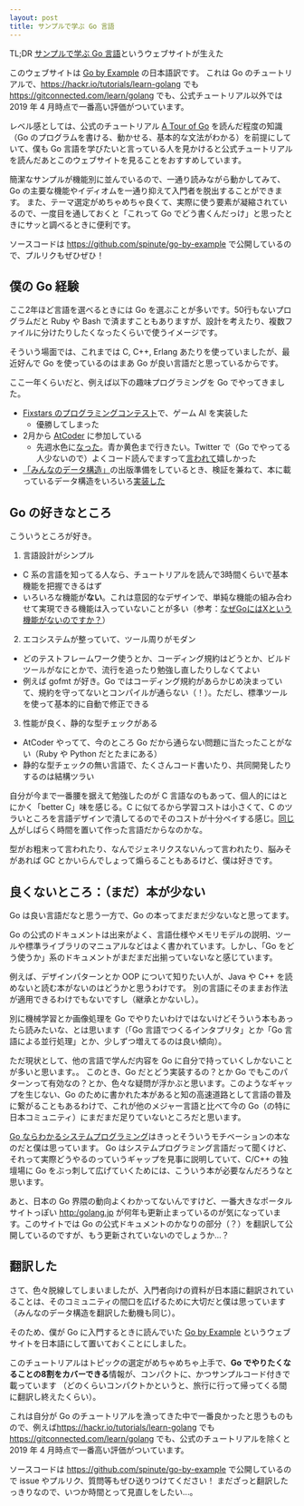 ```yaml
---
layout: post
title: サンプルで学ぶ Go 言語
---
```


TL;DR [サンプルで学ぶ Go 言語](http://www.spinute.org/go-by-example/)というウェブサイトが生えた

このウェブサイトは [Go by Example](https://gobyexample.com/) の日本語訳です。
これは Go のチュートリアルで、<https://hackr.io/tutorials/learn-golang> でも <https://gitconnected.com/learn/golang> でも、公式チュートリアル以外では 2019 年 4 月時点で一番高い評価がついています。

レベル感としては、公式のチュートリアル [A Tour of Go](https://tour.golang.org) を読んだ程度の知識（Go のプログラムを書ける、動かせる、基本的な文法がわかる）を前提にしていて、僕も Go 言語を学びたいと言っている人を見かけると公式チュートリアルを読んだあとこのウェブサイトを見ることをおすすめしています。

簡潔なサンプルが機能別に並んでいるので、一通り読みながら動かしてみて、Go の主要な機能やイディオムを一通り抑えて入門者を脱出することができます。
また、テーマ選定がめちゃめちゃ良くて、実際に使う要素が凝縮されているので、一度目を通しておくと「これって Go でどう書くんだっけ」と思ったときにサッと調べるときに便利です。

ソースコードは <https://github.com/spinute/go-by-example> で公開しているので、プルリクもぜひぜひ！

## 僕の Go 経験

ここ2年ほど言語を選べるときには Go を選ぶことが多いです。50行もないプログラムだと Ruby や Bash で済ますこともありますが、設計を考えたり、複数ファイルに分けたりしたくなったくらいで使うイメージです。

そういう場面では、これまでは C, C++, Erlang あたりを使っていましたが、最近好んで Go を使っているのはまあ Go が良い言語だと思っているからです。

ここ一年くらいだと、例えば以下の趣味プログラミングを Go でやってきました。

* [Fixstars のプログラミングコンテスト](http://proc-cpuinfo.fixstars.com/2019/01/in-house-procon-07-announcement/)で、ゲーム AI を実装した
  * 優勝してしまった
* 2月から [AtCoder](https://atcoder.jp/) に参加している
  * 先週水色に[なった](https://twitter.com/spinute/status/1117032366608764930)。青か黄色まで行きたい。Twitter で（Go でやってる人少ないので）よくコード読んでますって[言われて](https://twitter.com/mellow_03/status/1117080197797273601)嬉しかった
* [「みんなのデータ構造」](https://www.lambdanote.com/products/opendatastructures)の出版準備をしているとき、検証を兼ねて、本に載っているデータ構造をいろいろ[実装した](https://github.com/spinute/ods-go)

## Go の好きなところ

こういうところが好き。

1. 言語設計がシンプル
 * C 系の言語を知ってる人なら、チュートリアルを読んで3時間くらいで基本機能を把握できるはず
 * いろいろな機能が**ない**。これは意図的なデザインで、単純な機能の組み合わせて実現できる機能は入っていないことが多い（参考：[なぜGoにはXという機能がないのですか？](http://go.shibu.jp/faq.html#gox)）
2. エコシステムが整っていて、ツール周りがモダン
 * どのテストフレームワーク使うとか、コーディング規約はどうとか、ビルドツールがなにとかで、流行を追ったり勉強し直したりしなくてよい
 * 例えば gofmt が好き。Go ではコーディング規約があらかじめ決まっていて、規約を守ってないとコンパイルが通らない（！）。ただし、標準ツールを使って基本的に自動で修正できる
3. 性能が良く、静的な型チェックがある
 * AtCoder やってて、今のところ Go だから通らない問題に当たったことがない（Ruby や Python だとたまにある）
 * 静的な型チェックの無い言語で、たくさんコード書いたり、共同開発したりするのは結構ツラい

自分が今まで一番腰を据えて勉強したのが C 言語なのもあって、個人的にはとにかく「better C」味を感じる。C に似てるから学習コストは小さくて、C のツラいところを言語デザインで潰してるのでそのコストが十分ペイする感じ。[同じ人](https://en.wikipedia.org/wiki/Ken_Thompson)がしばらく時間を置いて作った言語だからなのかな。

型がお粗末って言われたり、なんでジェネリクスないんって言われたり、脳みそがあれば GC とかいらんでしょって煽らることもあるけど、僕は好きです。

## 良くないところ：（まだ）本が少ない

Go は良い言語だなと思う一方で、Go の本ってまだまだ少ないなと思ってます。

Go の公式のドキュメントは出来がよく、言語仕様やメモリモデルの説明、ツールや標準ライブラリのマニュアルなどはよく書かれています。しかし、「Go をどう使うか」系のドキュメントがまだまだ出揃っていないなと感じています。

例えば、デザインパターンとか OOP について知りたい人が、Java や C++ を読めないと読む本がないのはどうかと思うわけです。
別の言語にそのままお作法が適用できるわけでもないですし（継承とかないし）。

別に機械学習とか画像処理を Go でやりたいわけではないけどそういう本もあったら読みたいな、とは思います（「Go 言語でつくるインタプリタ」とか「Go 言語による並行処理」とか、少しずつ増えてるのは良い傾向）。

ただ現状として、他の言語で学んだ内容を Go に自分で持っていくしかないことが多いと思います。。
このとき、Go だとどう実装するの？とか Go でもこのパターンって有効なの？とか、色々な疑問が浮かぶと思います。このようなギャップを生じない、Go のために書かれた本があると知の高速道路として言語の普及に繋がることもあるわけで、これが他のメジャー言語と比べて今の Go（の特に日本コミュニティ）にまだまだ足りていないところだと思います。

[Go ならわかるシステムプログラミング](https://www.lambdanote.com/products/go)はきっとそういうモチベーションの本なのだと僕は思っています。
Go はシステムプログラミング言語だって聞くけど、それって実際どうやるのっていうギャップを見事に説明していて、C/C++ の独壇場に Go をぶっ刺して広げていくためには、こういう本が必要なんだろうなと思います。

あと、日本の Go 界隈の動向よくわかってないんですけど、一番大きなポータルサイトっぽい <http:/golang.jp> が何年も更新止まっているのが気になっています。このサイトでは Go の公式ドキュメントのかなりの部分（？）を翻訳して公開しているのですが、もう更新されていないのでしょうか...？

## 翻訳した

さて、色々脱線してしまいましたが、入門者向けの資料が日本語に翻訳されていることは、そのコミュニティの間口を広げるために大切だと僕は思っています（みんなのデータ構造を翻訳した動機も同じ）。

そのため、僕が Go に入門するときに読んでいた [Go by Example](https://gobyexample.com/) というウェブサイトを日本語にして置いておくことにしました。

このチュートリアルはトピックの選定がめちゃめちゃ上手で、**Go でやりたくなることの8割をカバーできる**情報が、コンパクトに、かつサンプルコード付きで載っています （どのくらいコンパクトかというと、旅行に行って帰ってくる間に翻訳し終えたくらい）。

これは自分が Go のチュートリアルを漁ってきた中で一番良かったと思うものもので、例えば<https://hackr.io/tutorials/learn-golang> でも <https://gitconnected.com/learn/golang> でも、公式のチュートリアルを除くと 2019 年 4 月時点で一番高い評価がついています。

ソースコードは <https://github.com/spinute/go-by-example> で公開しているので issue やプルリク、質問等もぜひ送りつけてください！
まだざっと翻訳したっきりなので、いつか時間とって見直しをしたい...。
